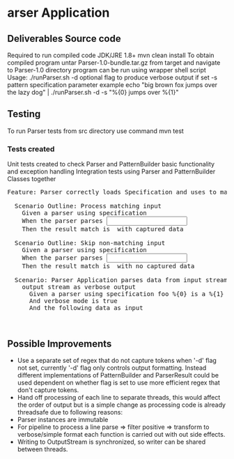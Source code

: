 # arser Application
## Deliverables Source code
Required to run compiled code JDK/JRE 1.8+
mvn clean install
To obtain compiled program untar Parser-1.0-bundle.tar.gz from target and navigate to Parser-1.0 directory
program can be run using wrapper shell script
Usage: ./runParser.sh
-d optional flag to produce verbose output if set -s pattern specification parameter
example
echo "big brown fox jumps over the lazy dog" | ./runParser.sh -d -s "%{0} jumps over %{1}"

## Testing
To run Parser tests from src directory use command
mvn test
### Tests created
Unit tests created to check Parser and PatternBuilder basic functionality and exception handling
Integration tests using Parser and PatternBuilder Classes together
<pre>
Feature: Parser correctly loads Specification and uses to match relevant data from input

  Scenario Outline: Process matching input
    Given a parser using specification <specification>
    When the parser parses <input>
    Then the result match is <match_result> with captured data <captured_data>

  Scenario Outline: Skip non-matching input
    Given a parser using specification <specification>
    When the parser parses <input>
    Then the result match is <match_result> with no captured data

  Scenario: Parser Application parses data from input stream and publishes correct matches to
    output stream as verbose output
      Given a parser using specification foo %{0} is a %{1} hidden
      And verbose mode is true
      And the following data as input


</pre>
## Possible Improvements
* Use a separate set of regex that do not capture tokens when '-d' flag not set, currently '-d' flag only controls output formatting. Instead different implementations
of PatternBuilder and ParserResult could be used dependent on whether flag is set to use more efficient regex that don't capture tokens.
* Hand off processing of each line to separate threads, this would affect the order of output but is a simple change as processing code is already threadsafe due to following reasons:
* Parser instances are immutable
* For pipeline to process a line
         parse => filter positive => transform to verbose/simple format
each function is carried out with out side effects.
* Writing to OutputStream is synchronized, so writer can be shared between threads.
